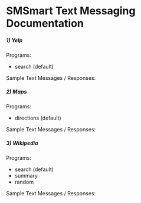 # SMSmart Text Messaging Documentation

##### 1) Yelp  
Programs: 
- search (default)

Sample Text Messages / Responses:



##### 2) Maps  
Programs:
- directions (default)

Sample Text Messages / Responses:

##### 3) Wikipedia
Programs:
- search (default)
- summary
- random

Sample Text Messages / Responses:
